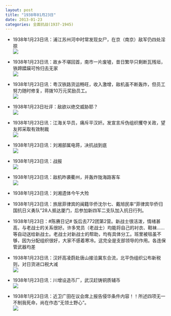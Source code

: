 ```yaml
---
layout: post
title: "1938年01月23日"
date: 2013-01-23
categories: 全面抗战(1937-1945)
---
```


<meta name="referrer" content="no-referrer" />

- 1938年1月23日讯：浦江苏州河中时常发现女尸，在京（南京）敌军仍四处淫掠 <br/><img src="https://ww3.sinaimg.cn/large/aca367d8jw1e13w7plh6fj.jpg" />

- 1938年1月23日讯：故乡不堪回首，南市一片废墟，昔日繁华只剩断瓦残垣，铁蹄蹂躏可怜归去无家 <br/><img src="https://ww2.sinaimg.cn/large/aca367d8jw1e13uhcmp5nj.jpg" />

- 1938年1月23日讯：粤汉铁路货运畅旺，收入激增，敌机虽不断轰炸，但员工努力随时修复，蒋拨10万元奖励员工。 <br/><img src="https://ww4.sinaimg.cn/large/aca367d8jw1e13squjrbbj.jpg" />

- 1938年1月23日社评：敌欲以绝交威胁耶？ <br/><img src="https://ww4.sinaimg.cn/large/aca367d8jw1e13r0hu4q3j.jpg" />

- 1938年1月23日讯：江海关华员，痛斥平汉奸。发宣言斥伪组织攫夺关政，望友邦采取有效制裁 <br/><img src="https://ww3.sinaimg.cn/large/aca367d8jw1e13pai14adj.jpg" />

- 1938年1月23日讯：刘湘部属电蒋，决抗战到底 <br/><img src="https://ww4.sinaimg.cn/large/aca367d8jw1e13nk8qzf2j.jpg" />

- 1938年1月23日讯：战报 <br/><img src="https://ww1.sinaimg.cn/large/aca367d8jw1e13ltb2j2dj.jpg" />

- 1938年1月23日讯：敌机昨袭衢州，并轰炸陇海路客车 <br/><img src="https://ww4.sinaimg.cn/large/aca367d8jw1e13kzil89bj.jpg" />

- 1938年1月23日讯：刘湘遗体今午大殓 

- 1938年1月23日讯：旅居菲律宾的闽籍华侨沈尔七、戴旭民率“菲律宾华侨归国抗日义勇队”28人抵达厦门，后参加新四军二支队加入抗日行列。 

- 1938年1月23日：#陈赓日记# 饭后去772团第2营。新战士很活泼，情绪甚高，与老战士的关系很好。许多党员（老战士）均能将自己的衬衣、鞋袜……等自动送给新战士。老战士对新战士的帮助，均有具体分工。班里被毯虽不够，因为分配组织很好，大家不感着寒冷。这完全是支部领导的作用。各连保管武器均差 

- 1938年1月23日讯：汉奸高凌蔚赴唐山接洽冀东合流，北平伪组织公布新税则，对日货进口税大减 <br/><img src="https://ww1.sinaimg.cn/large/aca367d8jw1e137y0fx4aj.jpg" />

- 1938年1月23日讯：川增设造币厂，武汉赶铸铜质辅币 <br/><img src="https://ww4.sinaimg.cn/large/aca367d8jw1e1367nff94j.jpg" />

- 1938年1月23日讯：近卫广田在议会席上报告侵华条件内容！！所述四项无一不制我死命，尚在作态“无领土野心”。 <br/><img src="https://ww4.sinaimg.cn/large/aca367d8jw1e134grm55rj.jpg" />

